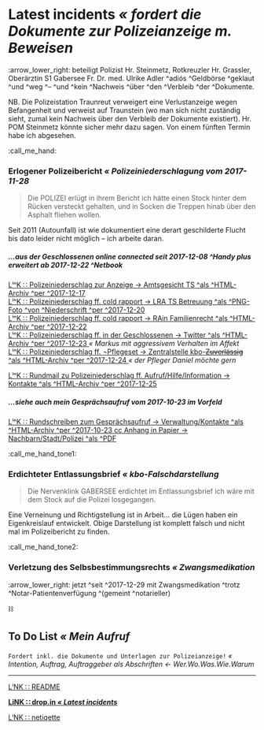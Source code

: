 # Latest incidents _« fordert die Dokumente zur Polizeianzeige m. Beweisen_

:arrow\_lower\_right: beteiligt Polizist Hr. Steinmetz, Rotkreuzler Hr. Grassler, Oberärztin S1 Gabersee Fr. Dr. med. Ulrike Adler ^adiós ^Geldbörse ^geklaut ^und ^weg ^– ^und ^kein ^Nachweis ^über ^den ^Verbleib ^der ^Dokumente.

NB. Die Polizeistation Traunreut verweigert eine Verlustanzeige wegen Befangenheit und verweist auf Traunstein (wo man sich nicht zuständig sieht, zumal kein Nachweis über den Verbleib der Dokumente existiert). Hr. POM Steinmetz könnte sicher mehr dazu sagen. Von einem fünften Termin habe ich abgesehen.


:call\_me\_hand:
### Erlogener Polizeibericht _« Polizeiniederschlagung vom 2017-11-28_

> Die POLIZEI erlügt in ihrem Bericht ich hätte einen Stock hinter dem Rücken versteckt gehalten, und in Socken die Treppen hinab über den Asphalt fliehen wollen.

Seit 2011 (Autounfall) ist wie dokumentiert eine derart geschilderte Flucht bis dato leider nicht möglich – ich arbeite daran.

##### …aus der Geschlossenen online connected seit 2017-12-08 ^Handy plus erweitert ab 2017-12-22 ^Netbook

[ LⁱⁿK ∷ Polizeiniederschlag zur Anzeige → Amtsgesicht TS ^als ^HTML-Archiv ^per ^2017-12-17 ][pol28-mmailAnzPoli2AG]  
[ LⁱⁿK ∷ Polizeiniederschlag ff. cold rapport → LRA TS Betreuung ^als ^PNG-Foto ^von ^Niederschrift ^per ^2017-12-20 ][pol28-mmailRapBetr2LRA]  
[ LⁱⁿK ∷ Polizeiniederschlag ff. cold rapport → RAin Familienrecht ^als ^HTML-Archiv ^per ^2017-12-22 ][pol28-mmailRapFami2RAin]  
[ LⁱⁿK ∷ Polizeiniederschlag ff. in der Geschlossenen → Twitter ^als ^HTML-Archiv ^per ^2017-12-23 ][pol28-twitterHTML] _« Markus mit aggressivem Verhalten im Affekt_  
[ LⁱⁿK ∷ Polizeiniederschlag ff. ¬Pflegeset → Zentralstelle kbo-~~Zuverlässig~~ ^als ^HTML-Archiv ^per ^2017-12-24 ][pol28-mmailaPflegeset2ISK] _« der Pfleger Daniel möchte gern_  

[ LⁱⁿK ∷ Rundmail zu Polizeiniederschlag ff. Aufruf/Hilfe/Information → Kontakte ^als ^HTML-Archiv ^per ^2017-12-25 ][pol28-mmailRundmailAufruf2Kontakte]  

##### …siehe auch mein Gesprächsaufruf vom 2017-10-23 im Vorfeld

[ LⁱⁿK ∷ Rundschreiben zum Gesprächsaufruf → Verwaltung/Kontakte ^als ^HTML-Archiv ^per ^2017-10-23 ][pol28-mmailRundschreibenGespraechsaufruf2WohnsitzListe] [ cc Anhang in Papier → Nachbarn/Stadt/Polizei ^als ^PDF ][pol28-mmailRundschreibenGespraechsaufruf2WohnsitzListeAnhang]  


:call\_me\_hand\_tone1:
### Erdichteter Entlassungsbrief _« kbo-Falschdarstellung_

> Die Nervenklink GABERSEE erdichtet im Entlassungsbrief ich wäre mit dem Stock auf die Polizei losgegangen.

Eine Verneinung und Richtigstellung ist in Arbeit… die Lügen haben ein Eigenkreislauf entwickelt. Obige Darstellung ist komplett falsch und nicht mal im Polizeibericht zu finden.


:call\_me\_hand\_tone2:
### Verletzung des Selbsbestimmungsrechts _« Zwangsmedikation_

:arrow\_lower\_right: jetzt ^seit ^2017-12-29 mit Zwangsmedikation ^trotz ^Notar-Patientenverfügung ^\(gemeint ^notarieller\)  


:chains:
## To Do List _« Mein Aufruf_

`Fordert inkl. die Dokumente und Unterlagen zur Polizeianzeige!` _« Intention, Auftrag, Auftraggeber als Abschriften ← Wer.Wo.Was.Wie.Warum_  


[pol28-mmailRundschreibenGespraechsaufruf2WohnsitzListe]: https://rollparc.com/include/0ffSite/MobileWebmail--HametnerUwe-20171023-RundschreibenGespraechsaufruf2WohnsitzListe/
[pol28-mmailRundschreibenGespraechsaufruf2WohnsitzListeAnhang]:  https://rollparc.com/include/0ffSite/MobileWebmail--HametnerUwe-20171023-RundschreibenGespraechsaufruf2WohnsitzListe/Fahrerlaubnis_2017-10-23_fo_°E-Mail_¬FeV-PamfleteAushang-GitlabFellows.pdf

[pol28-mmailMelGeld2ISK]: https://rollparc.com/include/0ffSite/MobileWebmail--HametnerUwe-20171214-MeldungGeldboerse2InnSalzachKlinik/
[pol28-mmailAnzPoli2AG]: https://rollparc.com/include/0ffSite/MobileWebmail--HametnerUwe-20171217-AnzeigePolizeiniederschlag2Amtsgericht/
[pol28-mmailRapBetr2LRA]: https://rollparc.com/include/0ffSite/IMG_20171220_162942461_Schwellwert127.png
[pol28-mmailRapFami2RAin]: https://rollparc.com/include/0ffSite/MobileWebmail--HametnerUwe-20171222-RapportFamilienrecht2RAin/
[pol28-twitterHTML]: https://rollparc.com/include/0ffSite/Twitter--HametnerUwe-2017-12-23-Quotes/
[pol28-mmailaPflegeset2ISK]: https://rollparc.com/include/0ffSite/MobileWebmail--HametnerUwe-20171224-VerwehrtPflegeset2InnSalzachKlinik/

[pol28-mmailRundmailAufruf2Kontakte]: https://rollparc.com/include/0ffSite/MobileWebmail--HametnerUwe-20171225-RundmailAufrufHilfeInformation2KontakteListe
[pol28-notarPatverf]: https://www.mehler-vierling.de/kontakt/


---
[ LⁱNK ∷ README ](./README.md)

**[ LiNK ∷ drop.in _« Latest incidents_ ](./droppin.md)**

[ LⁱNK ∷ netiqette ](./netiqette.md)